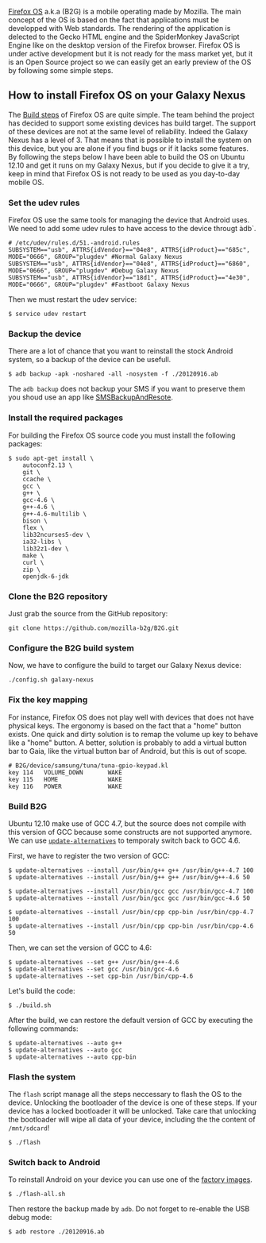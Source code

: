 [Firefox OS](http://www.mozilla.org/en-US/firefoxos/) a.k.a (B2G) is a mobile operating made by Mozilla.
The main concept of the OS is based on the fact that applications must be developped with Web standards.
The rendering of the application is delected to the Gecko HTML engine and the SpiderMonkey JavaScript Engine like on
the desktop version of the Firefox browser.
Firefox OS is under active development but it is not ready for the mass market yet, but it is an Open Source project
so we can easily get an early preview of the OS by following some simple steps.

How to install Firefox OS on your Galaxy Nexus
----------------------------------------------

The [Build steps](https://developer.mozilla.org/en-US/docs/Mozilla/Boot_to_Gecko/B2G_build_prerequisites) of
Firefox OS are quite simple. The team behind the project has decided to support some existing devices has build target.
The support of these devices are not at the same level of reliability. Indeed the Galaxy Nexus has a level of 3. That means
that is possible to install the system on this device, but you are alone if you find bugs or if it lacks some features.
By following the steps below I have been able to build the OS on Ubuntu 12.10 and get it runs on my Galaxy Nexus, but if you
decide to give it a try, keep in mind that Firefox OS is not ready to be used as you day-to-day mobile OS.

### Set the udev rules

Firefox OS use the same tools for managing the device that Android uses. We need to add some udev rules to have access
to the device througt àdb`.

    # /etc/udev/rules.d/51.-android.rules
    SUBSYSTEM=="usb", ATTRS{idVendor}=="04e8", ATTRS{idProduct}=="685c", MODE="0666", GROUP="plugdev" #Normal Galaxy Nexus
    SUBSYSTEM=="usb", ATTRS{idVendor}=="04e8", ATTRS{idProduct}=="6860", MODE="0666", GROUP="plugdev" #Debug Galaxy Nexus
    SUBSYSTEM=="usb", ATTRS{idVendor}=="18d1", ATTRS{idProduct}=="4e30", MODE="0666", GROUP="plugdev" #Fastboot Galaxy Nexus

Then we must restart the udev service:

    $ service udev restart

### Backup the device

There are a lot of chance that you want to reinstall the stock Android system, so a backup of the device can be usefull.

    $ adb backup -apk -noshared -all -nosystem -f ./20120916.ab

The `adb backup` does not backup your SMS if you want to preserve them you shoud use an app like
[SMSBackupAndResote](https://play.google.com/store/apps/details?id=com.riteshsahu.SMSBackupRestore&feature=search_result#?t=W251bGwsMSwxLDEsImNvbS5yaXRlc2hzYWh1LlNNU0JhY2t1cFJlc3RvcmUiXQ..).

### Install the required packages

For building the Firefox OS source code you must install the following packages:

    $ sudo apt-get install \
        autoconf2.13 \
        git \
        ccache \
        gcc \
        g++ \
        gcc-4.6 \
        g++-4.6 \
        g++-4.6-multilib \
        bison \
        flex \
        lib32ncurses5-dev \
        ia32-libs \
        lib32z1-dev \
        make \
        curl \
        zip \
        openjdk-6-jdk

### Clone the B2G repository

Just grab the source from the GitHub repository:

    git clone https://github.com/mozilla-b2g/B2G.git

### Configure the B2G build system

Now, we have to configure the build to target our Galaxy Nexus device:

    ./config.sh galaxy-nexus

### Fix the key mapping

For instance, Firefox OS does not play well with devices that does not have physical keys.
The ergonomy is based on the fact that a "home" button exists. One quick and dirty solution is to remap the
volume up key to behave like a "home" button. A better, solution is probably to add a virtual button bar to Gaia, like the
virtual button bar of Android, but this is out of scope.

    # B2G/device/samsung/tuna/tuna-gpio-keypad.kl
    key 114   VOLUME_DOWN       WAKE
    key 115   HOME              WAKE
    key 116   POWER             WAKE

### Build B2G

Ubuntu 12.10 make use of GCC 4.7, but the source does not compile with this version of GCC because some constructs are
not supported anymore. We can use [`update-alternatives`](http://linux.die.net/man/8/update-alternatives) to
temporaly switch back to GCC 4.6.

First, we have to register the two version of GCC:

    $ update-alternatives --install /usr/bin/g++ g++ /usr/bin/g++-4.7 100
    $ update-alternatives --install /usr/bin/g++ g++ /usr/bin/g++-4.6 50

    $ update-alternatives --install /usr/bin/gcc gcc /usr/bin/gcc-4.7 100
    $ update-alternatives --install /usr/bin/gcc gcc /usr/bin/gcc-4.6 50

    $ update-alternatives --install /usr/bin/cpp cpp-bin /usr/bin/cpp-4.7 100
    $ update-alternatives --install /usr/bin/cpp cpp-bin /usr/bin/cpp-4.6 50

Then, we can set the version of GCC to 4.6:

    $ update-alternatives --set g++ /usr/bin/g++-4.6
    $ update-alternatives --set gcc /usr/bin/gcc-4.6
    $ update-alternatives --set cpp-bin /usr/bin/cpp-4.6

Let's build the code:

    $ ./build.sh

After the build, we can restore the default version of GCC by executing the following commands:

    $ update-alternatives --auto g++
    $ update-alternatives --auto gcc
    $ update-alternatives --auto cpp-bin

### Flash the system

The `flash` script manage all the steps neccessary to flash the OS to the device. Unlocking the bootloader of the device
is one of these steps. If your device has a locked bootloader it will be unlocked. Take care that unlocking the bootloader
will wipe all data of your device, including the the content of `/mnt/sdcard`!

    $ ./flash

### Switch back to Android

To reinstall Android on your device you can use one of the
[factory images](https://developers.google.com/android/nexus/images#mysid).

    $ ./flash-all.sh

Then restore the backup made by `adb`. Do not forget to re-enable the USB debug mode:

    $ adb restore ./20120916.ab
